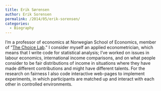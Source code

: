 ```yaml
---
title: Erik Sørensen
author: Erik Sorensen
permalink: /2014/05/erik-sorensen/
categories:
  - Biography
---
```

I&#8217;m a professor of economics at Norwegian School of Economics, member of &#8220;[The Choice Lab][1].&#8221; I consider myself an applied econometrician, which means that I write code for statistical analysis; I&#8217;ve worked on issues in labour economics, international income comparisons, and on what people consider to be fair distributions of income in situations where they have made different contributions and might have different talents. For the research on fairness I also code interactive web-pages to implement experiments, in which participants are matched up and interact with each other in controlled environments.

 [1]: http://blogg.nhh.no/thechoicelab/ "The Choice Lab"
